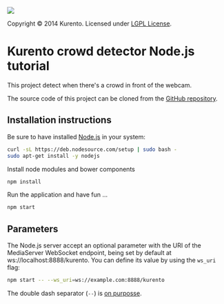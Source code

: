 [![][KurentoImage]][website]

Copyright © 2014 Kurento. Licensed under [LGPL License].

Kurento crowd detector Node.js tutorial
=======================================

This project detect when there's a crowd in front of the webcam.

The source code of this project can be cloned from the [GitHub repository].

Installation instructions
-------------------------

Be sure to have installed [Node.js] in your system:

```bash
curl -sL https://deb.nodesource.com/setup | sudo bash -
sudo apt-get install -y nodejs
```

Install node modules and bower components

```bash
npm install
```

Run the application and have fun ...

```bash
npm start
```

Parameters
----------

The Node.js server accept an optional parameter with the URI of the MediaServer
WebSocket endpoint, being set by default at ws://localhost:8888/kurento. You can
define its value by using the ```ws_uri``` flag:

```bash
npm start -- --ws_uri=ws://example.com:8888/kurento
```

The double dash separator (```--```) is [on purposse](https://www.npmjs.org/doc/cli/npm-run-script.html#description).


[GitHub Repository]: https://github.com/Kurento/kurento-tutorial-node
[KurentoImage]: https://secure.gravatar.com/avatar/21a2a12c56b2a91c8918d5779f1778bf?s=120
[LGPL License]: http://www.gnu.org/licenses/lgpl-2.1.html
[Node.js]: http://nodejs.org
[website]: http://kurento.org
